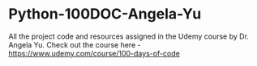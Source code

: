 # Python-100DOC-Angela-Yu
All the project code and resources assigned in the Udemy course by Dr. Angela Yu. Check out the course here - https://www.udemy.com/course/100-days-of-code
